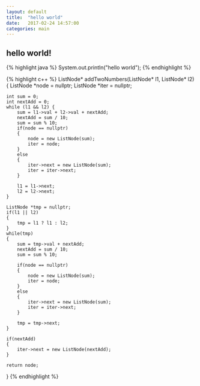 ```yaml
---
layout: default
title:  "hello world"
date:   2017-02-24 14:57:00
categories: main
---
```


## hello world!

{% highlight java %}
System.out.println("hello world");
{% endhighlight %}

{% highlight c++ %}
ListNode* addTwoNumbers(ListNode* l1, ListNode* l2) {
    ListNode *node = nullptr;
    ListNode *iter = nullptr;
    
    int sum = 0;
    int nextAdd = 0;
    while (l1 && l2) {
        sum = l1->val + l2->val + nextAdd;
        nextAdd = sum / 10;
        sum = sum % 10;
        if(node == nullptr)
        {
            node = new ListNode(sum);
            iter = node;
        }
        else
        {
            iter->next = new ListNode(sum);
            iter = iter->next;
        }
        
        l1 = l1->next;
        l2 = l2->next;
    }
    
    ListNode *tmp = nullptr;
    if(l1 || l2)
    {
        tmp = l1 ? l1 : l2;
    }
    while(tmp)
    {
        sum = tmp->val + nextAdd;
        nextAdd = sum / 10;
        sum = sum % 10;
        
        if(node == nullptr)
        {
            node = new ListNode(sum);
            iter = node;
        }
        else
        {
            iter->next = new ListNode(sum);
            iter = iter->next;
        }
        
        tmp = tmp->next;
    }
    
    if(nextAdd)
    {
        iter->next = new ListNode(nextAdd);
    }
    
    return node;
}
{% endhighlight %}
